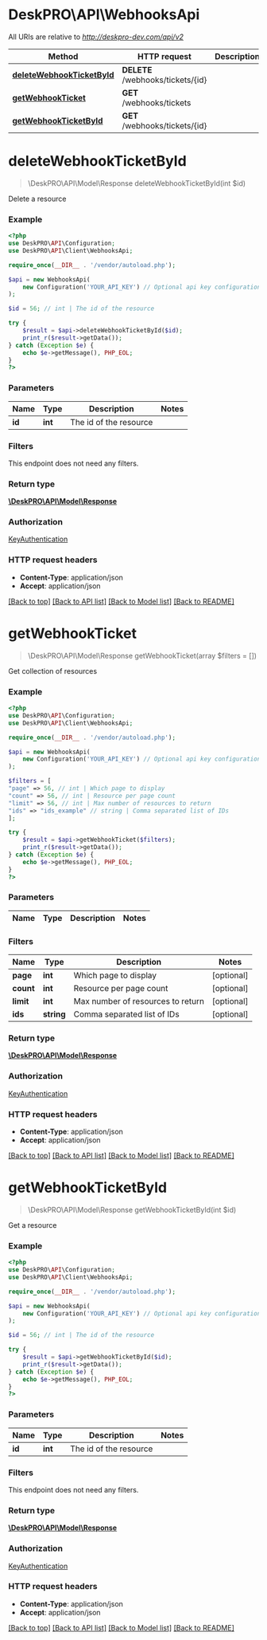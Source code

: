 # DeskPRO\API\WebhooksApi

All URIs are relative to *http://deskpro-dev.com/api/v2*

Method | HTTP request | Description
------------- | ------------- | -------------
[**deleteWebhookTicketById**](WebhooksApi.md#deleteWebhookTicketById) | **DELETE** /webhooks/tickets/{id} | 
[**getWebhookTicket**](WebhooksApi.md#getWebhookTicket) | **GET** /webhooks/tickets | 
[**getWebhookTicketById**](WebhooksApi.md#getWebhookTicketById) | **GET** /webhooks/tickets/{id} | 


# **deleteWebhookTicketById**
> \DeskPRO\API\Model\Response deleteWebhookTicketById(int $id)



Delete a resource

### Example
```php
<?php
use DeskPRO\API\Configuration;
use DeskPRO\API\Client\WebhooksApi;

require_once(__DIR__ . '/vendor/autoload.php');

$api = new WebhooksApi(
    new Configuration('YOUR_API_KEY') // Optional api key configuration
);

$id = 56; // int | The id of the resource

try {
    $result = $api->deleteWebhookTicketById($id);
    print_r($result->getData());
} catch (Exception $e) {
    echo $e->getMessage(), PHP_EOL;
}
?>
```

### Parameters


Name | Type | Description  | Notes
------------- | ------------- | ------------- | -------------
 **id** | **int**| The id of the resource |

### Filters
This endpoint does not need any filters.


### Return type

[**\DeskPRO\API\Model\Response**](../Model/Response.md)

### Authorization

[KeyAuthentication](../../README.md#KeyAuthentication)

### HTTP request headers

 - **Content-Type**: application/json
 - **Accept**: application/json

[[Back to top]](#) [[Back to API list]](../../README.md#documentation-for-api-endpoints) [[Back to Model list]](../../README.md#documentation-for-models) [[Back to README]](../../README.md)

# **getWebhookTicket**
> \DeskPRO\API\Model\Response getWebhookTicket(array $filters = [])



Get collection of resources

### Example
```php
<?php
use DeskPRO\API\Configuration;
use DeskPRO\API\Client\WebhooksApi;

require_once(__DIR__ . '/vendor/autoload.php');

$api = new WebhooksApi(
    new Configuration('YOUR_API_KEY') // Optional api key configuration
);

$filters = [
"page" => 56, // int | Which page to display
"count" => 56, // int | Resource per page count
"limit" => 56, // int | Max number of resources to return
"ids" => "ids_example" // string | Comma separated list of IDs
];

try {
    $result = $api->getWebhookTicket($filters);
    print_r($result->getData());
} catch (Exception $e) {
    echo $e->getMessage(), PHP_EOL;
}
?>
```

### Parameters


Name | Type | Description  | Notes
------------- | ------------- | ------------- | -------------

### Filters


Name | Type | Description  | Notes
------------- | ------------- | ------------- | -------------
 **page** | **int**| Which page to display | [optional]
 **count** | **int**| Resource per page count | [optional]
 **limit** | **int**| Max number of resources to return | [optional]
 **ids** | **string**| Comma separated list of IDs | [optional]

### Return type

[**\DeskPRO\API\Model\Response**](../Model/Response.md)

### Authorization

[KeyAuthentication](../../README.md#KeyAuthentication)

### HTTP request headers

 - **Content-Type**: application/json
 - **Accept**: application/json

[[Back to top]](#) [[Back to API list]](../../README.md#documentation-for-api-endpoints) [[Back to Model list]](../../README.md#documentation-for-models) [[Back to README]](../../README.md)

# **getWebhookTicketById**
> \DeskPRO\API\Model\Response getWebhookTicketById(int $id)



Get a resource

### Example
```php
<?php
use DeskPRO\API\Configuration;
use DeskPRO\API\Client\WebhooksApi;

require_once(__DIR__ . '/vendor/autoload.php');

$api = new WebhooksApi(
    new Configuration('YOUR_API_KEY') // Optional api key configuration
);

$id = 56; // int | The id of the resource

try {
    $result = $api->getWebhookTicketById($id);
    print_r($result->getData());
} catch (Exception $e) {
    echo $e->getMessage(), PHP_EOL;
}
?>
```

### Parameters


Name | Type | Description  | Notes
------------- | ------------- | ------------- | -------------
 **id** | **int**| The id of the resource |

### Filters
This endpoint does not need any filters.


### Return type

[**\DeskPRO\API\Model\Response**](../Model/Response.md)

### Authorization

[KeyAuthentication](../../README.md#KeyAuthentication)

### HTTP request headers

 - **Content-Type**: application/json
 - **Accept**: application/json

[[Back to top]](#) [[Back to API list]](../../README.md#documentation-for-api-endpoints) [[Back to Model list]](../../README.md#documentation-for-models) [[Back to README]](../../README.md)

